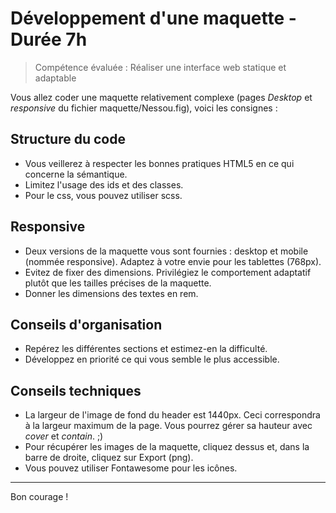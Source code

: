 
# Développement d'une maquette - Durée 7h

> Compétence évaluée : Réaliser une interface web statique et adaptable

Vous allez coder une maquette relativement complexe (pages *Desktop* et *responsive* du fichier maquette/Nessou.fig), voici les consignes :

## Structure du code

- Vous veillerez à respecter les bonnes pratiques HTML5 en ce qui concerne la sémantique.
- Limitez l'usage des ids et des classes.
- Pour le css, vous pouvez utiliser scss.

## Responsive

- Deux versions de la maquette vous sont fournies : desktop et mobile (nommée responsive). Adaptez à votre envie pour les tablettes (768px).
- Evitez de fixer des dimensions. Privilégiez le comportement adaptatif plutôt que les tailles précises de la maquette.
- Donner les dimensions des textes en rem.

## Conseils d'organisation

- Repérez les différentes sections et estimez-en la difficulté.
- Développez en priorité ce qui vous semble le plus accessible.

## Conseils techniques

- La largeur de l'image de fond du header est 1440px. Ceci correspondra à la largeur maximum de la page. Vous pourrez gérer sa hauteur avec *cover* et *contain*. ;)
- Pour récupérer les images de la maquette, cliquez dessus et, dans la barre de droite, cliquez sur Export (png).
- Vous pouvez utiliser Fontawesome pour les icônes.

---

Bon courage !
